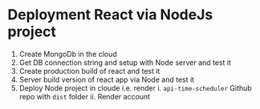 # Deployment React via NodeJs project

1. Create MongoDb in the cloud
2. Get DB connection string and setup with Node server and test it
3. Create production build of react and test it
4. Server build version of react app via Node and test it
5. Deploy Node project in cloude i.e. render
   i. `api-time-scheduler` Github repo with `dist` folder
   ii. Render account
